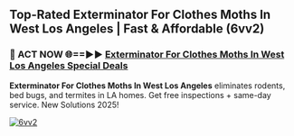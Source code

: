 ## Top-Rated Exterminator For Clothes Moths In West Los Angeles | Fast & Affordable (6vv2)

<h3>🐜 ACT NOW 🌐==►► <a href="https://tinyurl.com/2dysvsjj" rel="nofollow">Exterminator For Clothes Moths In West Los Angeles Special Deals</a></h3>

**Exterminator For Clothes Moths In West Los Angeles** eliminates rodents, bed bugs, and termites in LA homes. Get free inspections + same-day service. New Solutions 2025!

[![6vv2](https://i.imgur.com/JCYaghj.jpeg)](https://tinyurl.com/2dysvsjj)